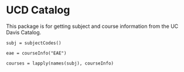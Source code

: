 
# UCD Catalog

This package is for getting subject and course information from the UC Davis Catalog.


```{r}
subj = subjectCodes()
```



```{r}
eae = courseInfo("EAE")
```

```
courses = lapply(names(subj), courseInfo)
```
